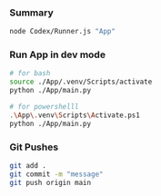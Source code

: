 ### Summary  
```bash
node Codex/Runner.js "App"
```  
### Run App in dev mode  
```bash
# for bash
source ./App/.venv/Scripts/activate
python ./App/main.py 
```  
```bash
# for powershelll
.\App\.venv\Scripts\Activate.ps1
python ./App/main.py 
```  

### Git Pushes
```bash
git add .
git commit -m "message"
git push origin main
```  